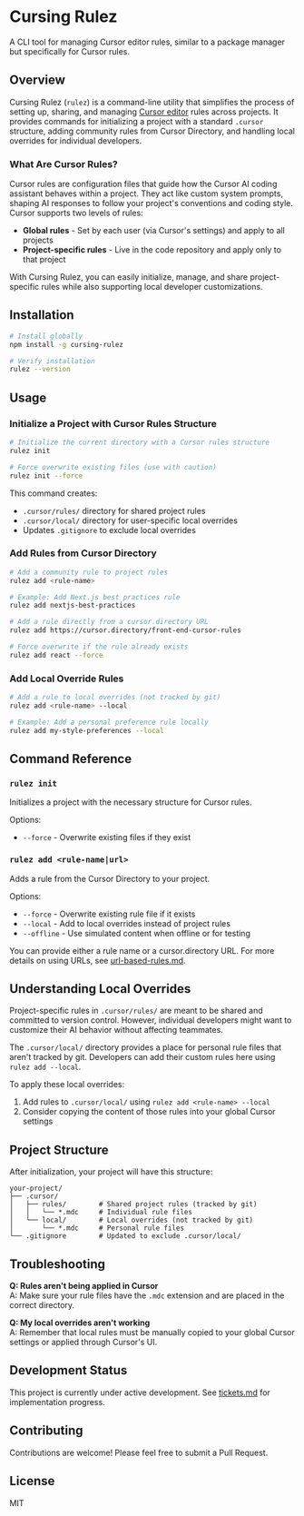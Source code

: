 # Cursing Rulez

A CLI tool for managing Cursor editor rules, similar to a package manager but specifically for Cursor rules.

## Overview

Cursing Rulez (`rulez`) is a command-line utility that simplifies the process of setting up, sharing, and managing [Cursor editor](https://cursor.sh/) rules across projects. It provides commands for initializing a project with a standard `.cursor` structure, adding community rules from Cursor Directory, and handling local overrides for individual developers.

### What Are Cursor Rules?

Cursor rules are configuration files that guide how the Cursor AI coding assistant behaves within a project. They act like custom system prompts, shaping AI responses to follow your project's conventions and coding style. Cursor supports two levels of rules:

- **Global rules** - Set by each user (via Cursor's settings) and apply to all projects
- **Project-specific rules** - Live in the code repository and apply only to that project

With Cursing Rulez, you can easily initialize, manage, and share project-specific rules while also supporting local developer customizations.

## Installation

```bash
# Install globally
npm install -g cursing-rulez

# Verify installation
rulez --version
```

## Usage

### Initialize a Project with Cursor Rules Structure

```bash
# Initialize the current directory with a Cursor rules structure
rulez init

# Force overwrite existing files (use with caution)
rulez init --force
```

This command creates:

- `.cursor/rules/` directory for shared project rules
- `.cursor/local/` directory for user-specific local overrides
- Updates `.gitignore` to exclude local overrides

### Add Rules from Cursor Directory

```bash
# Add a community rule to project rules
rulez add <rule-name>

# Example: Add Next.js best practices rule
rulez add nextjs-best-practices

# Add a rule directly from a cursor.directory URL
rulez add https://cursor.directory/front-end-cursor-rules

# Force overwrite if the rule already exists
rulez add react --force
```

### Add Local Override Rules

```bash
# Add a rule to local overrides (not tracked by git)
rulez add <rule-name> --local

# Example: Add a personal preference rule locally
rulez add my-style-preferences --local
```

## Command Reference

### `rulez init`

Initializes a project with the necessary structure for Cursor rules.

Options:

- `--force` - Overwrite existing files if they exist

### `rulez add <rule-name|url>`

Adds a rule from the Cursor Directory to your project.

Options:

- `--force` - Overwrite existing rule file if it exists
- `--local` - Add to local overrides instead of project rules
- `--offline` - Use simulated content when offline or for testing

You can provide either a rule name or a cursor.directory URL. For more details on using URLs, see [url-based-rules.md](docs/url-based-rules.md).

## Understanding Local Overrides

Project-specific rules in `.cursor/rules/` are meant to be shared and committed to version control. However, individual developers might want to customize their AI behavior without affecting teammates.

The `.cursor/local/` directory provides a place for personal rule files that aren't tracked by git. Developers can add their custom rules here using `rulez add --local`.

To apply these local overrides:

1. Add rules to `.cursor/local/` using `rulez add <rule-name> --local`
2. Consider copying the content of those rules into your global Cursor settings

## Project Structure

After initialization, your project will have this structure:

```
your-project/
├── .cursor/
│   ├── rules/        # Shared project rules (tracked by git)
│   │   └── *.mdc     # Individual rule files
│   └── local/        # Local overrides (not tracked by git)
│       └── *.mdc     # Personal rule files
└── .gitignore        # Updated to exclude .cursor/local/
```

## Troubleshooting

**Q: Rules aren't being applied in Cursor**  
A: Make sure your rule files have the `.mdc` extension and are placed in the correct directory.

**Q: My local overrides aren't working**  
A: Remember that local rules must be manually copied to your global Cursor settings or applied through Cursor's UI.

## Development Status

This project is currently under active development. See [tickets.md](tickets.md) for implementation progress.

## Contributing

Contributions are welcome! Please feel free to submit a Pull Request.

## License

MIT
